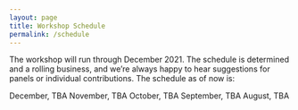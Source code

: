 ```yaml
---
layout: page
title: Workshop Schedule
permalink: /schedule
---
```


The workshop will run through December 2021. The schedule is determined and a rolling business, and we’re always happy to hear suggestions for panels or individual contributions. The schedule as of now is:

December, TBA
November, TBA
October, TBA
September, TBA
August, TBA
